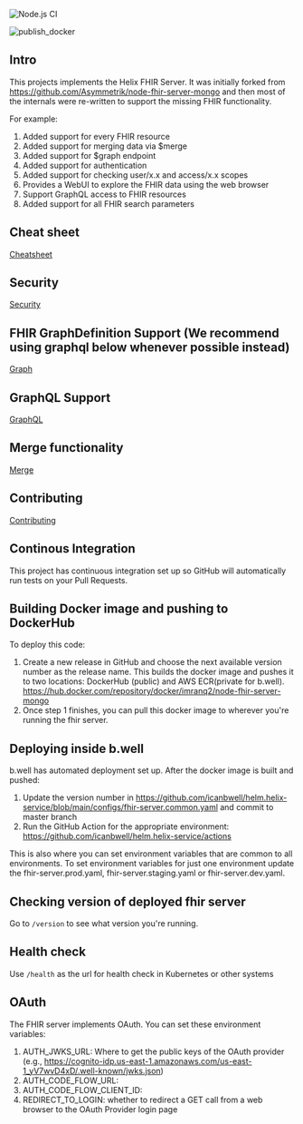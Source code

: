 ![Node.js CI](https://github.com/imranq2/node-fhir-server-mongo/workflows/Node.js%20CI/badge.svg)

![publish_docker](https://github.com/imranq2/node-fhir-server-mongo/workflows/publish_docker/badge.svg)

## Intro

This projects implements the Helix FHIR Server.  It was initially forked from https://github.com/Asymmetrik/node-fhir-server-mongo and then most of the internals were re-written to support the missing FHIR functionality.

For example:
1. Added support for every FHIR resource
2. Added support for merging data via $merge
3. Added support for $graph endpoint
4. Added support for authentication
5. Added support for checking user/x.x and access/x.x scopes
6. Provides a WebUI to explore the FHIR data using the web browser
7. Support GraphQL access to FHIR resources
8. Added support for all FHIR search parameters

## Cheat sheet
[Cheatsheet](cheatsheet.md)

## Security
[Security](security.md)

## FHIR GraphDefinition Support (We recommend using graphql below whenever possible instead)
[Graph](graph.md)

## GraphQL Support
[GraphQL](graphql.md)

## Merge functionality
[Merge](merge.md)

## Contributing
[Contributing](CONTRIBUTING.md)

## Continous Integration
This project has continuous integration set up so GitHub will automatically run tests on your Pull Requests.

## Building Docker image and pushing to DockerHub
To deploy this code:
1. Create a new release in GitHub and choose the next available version number as the release name.  This builds the docker image and pushes it to two locations: DockerHub (public) and AWS ECR(private for b.well).  https://hub.docker.com/repository/docker/imranq2/node-fhir-server-mongo
2. Once step 1 finishes, you can pull this docker image to wherever you're running the fhir server. 

## Deploying inside b.well
b.well has automated deployment set up.  After the docker image is built and pushed:
1. Update the version number in https://github.com/icanbwell/helm.helix-service/blob/main/configs/fhir-server.common.yaml and commit to master branch
2. Run the GitHub Action for the appropriate environment: https://github.com/icanbwell/helm.helix-service/actions

This is also where you can set environment variables that are common to all environments.  To set environment variables for just one environment update the fhir-server.prod.yaml, fhir-server.staging.yaml or fhir-server.dev.yaml.

## Checking version of deployed fhir server
Go to `/version` to see what version you're running.

## Health check
Use `/health` as the url for health check in Kubernetes or other systems


## OAuth
The FHIR server implements OAuth.  You can set these environment variables:
1. AUTH_JWKS_URL: Where to get the public keys of the OAuth provider (e.g., https://cognito-idp.us-east-1.amazonaws.com/us-east-1_yV7wvD4xD/.well-known/jwks.json)
2. AUTH_CODE_FLOW_URL: 
3. AUTH_CODE_FLOW_CLIENT_ID: 
4. REDIRECT_TO_LOGIN: whether to redirect a GET call from a web browser to the OAuth Provider login page


